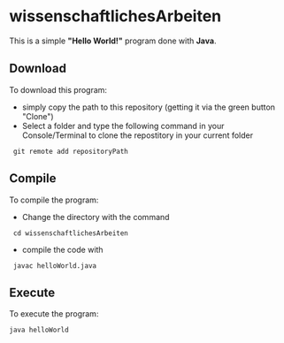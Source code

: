 # wissenschaftlichesArbeiten

This is a simple **"Hello World!"** program done with **Java**.

## Download

To download this program:
  - simply copy the path to this repository (getting it via the green button "Clone")
  - Select a folder and type the following command in your Console/Terminal to clone the repostitory in your current folder
  ```console
   git remote add repositoryPath
  ``` 
  
## Compile

To compile the program:
  - Change the directory with the command 
  ```console
   cd wissenschaftlichesArbeiten
  ``` 
  - compile the code with 
  ```console
   javac helloWorld.java
  ``` 
  
## Execute

To execute the program:
  
```console
java helloWorld
```
